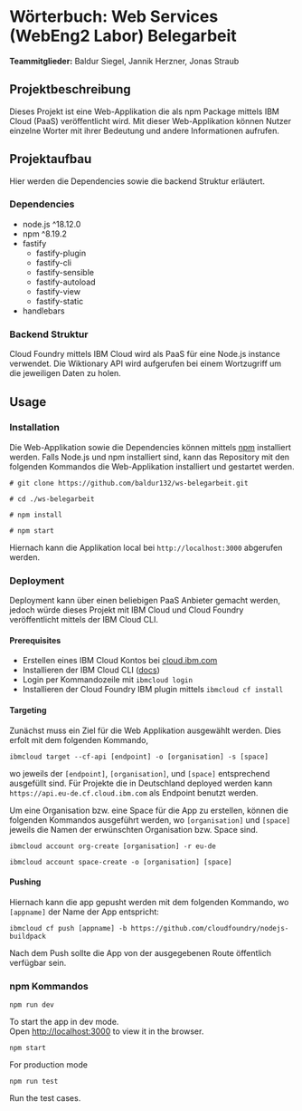 # Wörterbuch: Web Services (WebEng2 Labor) Belegarbeit
**Teammitglieder:** Baldur Siegel, Jannik Herzner, Jonas Straub

## Projektbeschreibung
Dieses Projekt ist eine Web-Applikation die als npm Package mittels IBM Cloud (PaaS) veröffentlicht wird. Mit dieser Web-Applikation können Nutzer einzelne Worter mit ihrer Bedeutung und andere Informationen aufrufen. 


## Projektaufbau
Hier werden die Dependencies sowie die backend Struktur erläutert.

### Dependencies
 - node.js ^18.12.0
 - npm ^8.19.2
 - fastify
    - fastify-plugin
    - fastify-cli
    - fastify-sensible
    - fastify-autoload
    - fastify-view
    - fastify-static
 - handlebars

### Backend Struktur
Cloud Foundry mittels IBM Cloud wird als PaaS für eine Node.js instance verwendet. Die Wiktionary API wird aufgerufen bei einem Wortzugriff um die jeweiligen Daten zu holen.


## Usage

### Installation
Die Web-Applikation sowie die Dependencies können mittels [npm](https://docs.npmjs.com/downloading-and-installing-node-js-and-npm) installiert werden. Falls Node.js und npm installiert sind, kann das Repository mit den folgenden Kommandos die Web-Applikation installiert und gestartet werden.

```
# git clone https://github.com/baldur132/ws-belegarbeit.git

# cd ./ws-belegarbeit

# npm install

# npm start
```

Hiernach kann die Applikation local bei `http://localhost:3000` abgerufen werden.

### Deployment
Deployment kann über einen beliebigen PaaS Anbieter gemacht werden, jedoch würde dieses Projekt mit IBM Cloud und Cloud Foundry veröffentlicht mittels der IBM Cloud CLI.

#### Prerequisites
 - Erstellen eines IBM Cloud Kontos bei [cloud.ibm.com](https://cloud.ibm.com)
 - Installieren der IBM Cloud CLI ([docs](https://cloud.ibm.com/docs/cli))
 - Login per Kommandozeile mit `ibmcloud login`
 - Installieren der Cloud Foundry IBM plugin mittels `ibmcloud cf install`

#### Targeting
Zunächst muss ein Ziel für die Web Applikation ausgewählt werden. Dies erfolt mit dem folgenden Kommando,

```
ibmcloud target --cf-api [endpoint] -o [organisation] -s [space]
```

wo jeweils der `[endpoint]`, `[organisation]`, und `[space]` entsprechend ausgefüllt sind.
Für Projekte die in Deutschland deployed werden kann `https://api.eu-de.cf.cloud.ibm.com` als Endpoint benutzt werden.  

Um eine Organisation bzw. eine Space für die App zu erstellen, können die folgenden Kommandos ausgeführt werden, wo `[organisation]` und `[space]` jeweils die Namen der erwünschten Organisation bzw. Space sind.

```
ibmcloud account org-create [organisation] -r eu-de

ibmcloud account space-create -o [organisation] [space]
```

#### Pushing
Hiernach kann die app gepusht werden mit dem folgenden Kommando, wo `[appname]` der Name der App entspricht:

```
ibmcloud cf push [appname] -b https://github.com/cloudfoundry/nodejs-buildpack
```

Nach dem Push sollte die App von der ausgegebenen Route öffentlich verfügbar sein.

### npm Kommandos

`npm run dev`

To start the app in dev mode.\
Open [http://localhost:3000](http://localhost:3000) to view it in the browser.

`npm start`

For production mode

`npm run test`

Run the test cases.

